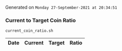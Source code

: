 Generated on `Monday 27-September-2021 at 20:34:51`

### Current to Target Coin Ratio
`current_coin_ratio.sh`

Date|Current|Target|Ratio
---|---|---|---
